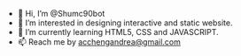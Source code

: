 - 👋 Hi, I’m @Shumc90bot
- 👀 I’m interested in designing interactive and static website.
- 🌱 I’m currently learning HTML5, CSS and JAVASCRIPT.
- 📫 Reach me by acchengandrea@gmail.com


<!---
Shumc90bot/Shumc90bot is a ✨ special ✨ repository because its `README.md` (this file) appears on your GitHub profile.
You can click the Preview link to take a look at your changes.
--->
